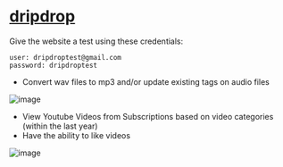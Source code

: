 # [dripdrop](https://www.dripdrop.pro)

Give the website a test using these credentials:

```
user: dripdroptest@gmail.com
password: dripdroptest
```

- Convert wav files to mp3 and/or update existing tags on audio files

![image](https://user-images.githubusercontent.com/20981009/214395762-facbf966-d9f2-4f50-97fa-c52ad18b93fe.png)

- View Youtube Videos from Subscriptions based on video categories (within the last year)
- Have the ability to like videos

![image](https://user-images.githubusercontent.com/20981009/214395874-53e476cf-8fca-4798-ad13-56b1b6be6c08.png)
